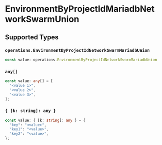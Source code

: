 # EnvironmentByProjectIdMariadbNetworkSwarmUnion


## Supported Types

### `operations.EnvironmentByProjectIdNetworkSwarmMariadbUnion`

```typescript
const value: operations.EnvironmentByProjectIdNetworkSwarmMariadbUnion = "null";
```

### `any[]`

```typescript
const value: any[] = [
  "<value 1>",
  "<value 2>",
  "<value 3>",
];
```

### `{ [k: string]: any }`

```typescript
const value: { [k: string]: any } = {
  "key": "<value>",
  "key1": "<value>",
  "key2": "<value>",
};
```

